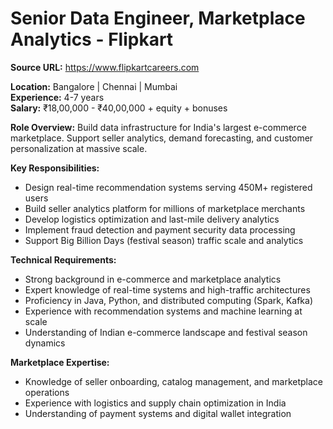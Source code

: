 # Senior Data Engineer, Marketplace Analytics - Flipkart

**Source URL:** https://www.flipkartcareers.com

**Location:** Bangalore | Chennai | Mumbai  
**Experience:** 4-7 years  
**Salary:** ₹18,00,000 - ₹40,00,000 + equity + bonuses

**Role Overview:**
Build data infrastructure for India's largest e-commerce marketplace. Support seller analytics, demand forecasting, and customer personalization at massive scale.

**Key Responsibilities:**
- Design real-time recommendation systems serving 450M+ registered users
- Build seller analytics platform for millions of marketplace merchants
- Develop logistics optimization and last-mile delivery analytics
- Implement fraud detection and payment security data processing
- Support Big Billion Days (festival season) traffic scale and analytics

**Technical Requirements:**
- Strong background in e-commerce and marketplace analytics
- Expert knowledge of real-time systems and high-traffic architectures
- Proficiency in Java, Python, and distributed computing (Spark, Kafka)
- Experience with recommendation systems and machine learning at scale
- Understanding of Indian e-commerce landscape and festival season dynamics

**Marketplace Expertise:**
- Knowledge of seller onboarding, catalog management, and marketplace operations
- Experience with logistics and supply chain optimization in India
- Understanding of payment systems and digital wallet integration